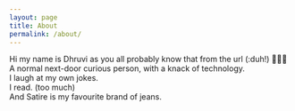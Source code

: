 ```yaml
---
layout: page
title: About
permalink: /about/
---
```


Hi my name is Dhruvi as you all probably know that from the url (:duh!) 🤷🏻‍♀️<br />
A normal next-door curious person, with a knack of technology.<br />
I laugh at my own jokes.<br />
I read. (too much)<br />
And Satire is my favourite brand of jeans.<br />
